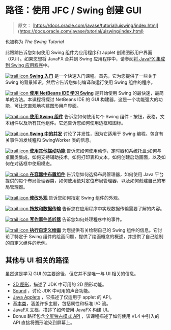 # 路径：使用 JFC / Swing 创建 GUI

> 原文： [https://docs.oracle.com/javase/tutorial/uiswing/index.html](https://docs.oracle.com/javase/tutorial/uiswing/index.html)

也被称为 _The Swing Tutorial_

此跟踪告诉您如何使用 Swing 组件为应用程序和 applet 创建图形用户界面（GUI）。如果您想将 JavaFX 合并到 Swing 应用程序中，请参阅[将 JavaFX 集成到 Swing 应用程序](https://docs.oracle.com/javase/8/javafx/interoperability-tutorial/swing-fx-interoperability.htm)中。

[![trail icon](img/3ad2324f4cd442b2e4d15b73cdbe16a5.jpg) **Swing 入门**](./start/index.html) 是一个快速入门课程。首先，它为您提供了一些关于 Swing 的背景知识。然后它告诉您如何编译和运行使用 Swing 组件的程序。

[![trail icon](img/3ad2324f4cd442b2e4d15b73cdbe16a5.jpg) **使用 NetBeans IDE 学习 Swing**](./learn/index.html) 是开始使用 Swing 的最快速，最简单的方法。本课程将探讨 NetBeans IDE 的 GUI 构建器，这是一个功能强大的功能，可让您直观地构建图形用户界面。

[![trail icon](img/3ad2324f4cd442b2e4d15b73cdbe16a5.jpg) **使用 Swing 组件**](./components/index.html) 告诉您如何使用每个 Swing 组件 - 按钮，表格，文本组件以及所有其他组件。它还告诉您如何使用边框和图标。

[![trail icon](img/3ad2324f4cd442b2e4d15b73cdbe16a5.jpg) **Swing 中的并发**](./concurrency/index.html) 讨论了并发性，因为它适用于 Swing 编程。包含有关事件派发线程和 SwingWorker 类的信息。

[![trail icon](img/3ad2324f4cd442b2e4d15b73cdbe16a5.jpg) **使用其他摆动功能**](./misc/index.html) 告诉您如何使用动作，定时器和系统托盘;如何与桌面类集成，如何支持辅助技术，如何打印表和文本，如何创建启动画面，以及如何在对话框中使用模态。

[![trail icon](img/3ad2324f4cd442b2e4d15b73cdbe16a5.jpg) **在容器中布置组件**](./layout/index.html) 告诉您如何选择布局管理器，如何使用 Java 平台提供的每个布局管理器类，如何使用绝对定位布局管理器，以及如何创建自己的布局管理器。

[![trail icon](img/3ad2324f4cd442b2e4d15b73cdbe16a5.jpg) **修改外观**](./lookandfeel/index.html) 告诉您如何指定 Swing 组件的外观。

[![trail icon](img/3ad2324f4cd442b2e4d15b73cdbe16a5.jpg) **拖放和数据传输**](./dnd/index.html) 告诉您在应用程序中实现数据传输需要了解的内容。

[![trail icon](img/3ad2324f4cd442b2e4d15b73cdbe16a5.jpg) **写作事件监听器**](./events/index.html) 告诉您如何处理程序中的事件。

[![trail icon](img/3ad2324f4cd442b2e4d15b73cdbe16a5.jpg) **执行自定义绘画**](./painting/index.html) 为您提供有关绘制自己的 Swing 组件的信息。它讨论了特定于 Swing 组件的绘画问题，提供了绘画概念的概述，并提供了自己绘制的自定义组件的示例。

## 其他与 UI 相关的路径

虽然这是学习 GUI 的主要途径，但它并不是唯一与 UI 相关的信息。

*   [2D 图形](../2d/index.html)，描述了 JDK 中可用的 2D 图形功能。
*   [Sound](../sound/index.html) ，讨论 JDK 中可用的声音功能。
*   [Java Applets](../deployment/applet/index.html) ，它描述了仅适用于 applet 的 API。
*   [基本类](../essential/index.html)，涵盖许多主题，包括属性和标准 I/O 流。
*   [JavaFX 文档](https://docs.oracle.com/javase/8/javase-clienttechnologies.htm)，描述了如何使用 JavaFX 构建 UI。
*   Bonus 路径包含[全屏独占模式 API](../extra/fullscreen/index.html) ，该课程描述了如何使用 v1.4 中引入的 API 直接将图形渲染到屏幕上。